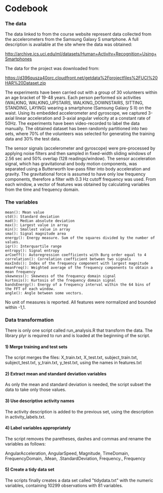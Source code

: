 Codebook
================

### The data

The data linked to from the course website represent data collected from the accelerometers from the Samsung Galaxy S smartphone. A full description is available at the site where the data was obtained:

<http://archive.ics.uci.edu/ml/datasets/Human+Activity+Recognition+Using+Smartphones>

The data for the project was downloaded from:

<https://d396qusza40orc.cloudfront.net/getdata%2Fprojectfiles%2FUCI%20HAR%20Dataset.zip>

The experiments have been carried out with a group of 30 volunteers within an age bracket of 19-48 years. Each person performed six activities (WALKING, WALKING\_UPSTAIRS, WALKING\_DOWNSTAIRS, SITTING, STANDING, LAYING) wearing a smartphone (Samsung Galaxy S II) on the waist. Using its embedded accelerometer and gyroscope, we captured 3-axial linear acceleration and 3-axial angular velocity at a constant rate of 50Hz. The experiments have been video-recorded to label the data manually. The obtained dataset has been randomly partitioned into two sets, where 70% of the volunteers was selected for generating the training data and 30% the test data.

The sensor signals (accelerometer and gyroscope) were pre-processed by applying noise filters and then sampled in fixed-width sliding windows of 2.56 sec and 50% overlap (128 readings/window). The sensor acceleration signal, which has gravitational and body motion components, was separated using a Butterworth low-pass filter into body acceleration and gravity. The gravitational force is assumed to have only low frequency components, therefore a filter with 0.3 Hz cutoff frequency was used. From each window, a vector of features was obtained by calculating variables from the time and frequency domain.

### The variables

    mean(): Mean value
    std(): Standard deviation
    mad(): Median absolute deviation
    max(): Largest value in array
    min(): Smallest value in array
    sma(): Signal magnitude area
    energy(): Energy measure. Sum of the squares divided by the number of values.
    iqr(): Interquartile range
    entropy(): Signal entropy
    arCoeff(): Autoregression coefficients with Burg order equal to 4
    correlation(): Correlation coefficient between two signals
    maxInds(): Index of the frequency component with largest magnitude
    meanFreq(): Weighted average of the frequency components to obtain a mean frequency
    skewness(): Skewness of the frequency domain signal
    kurtosis(): Kurtosis of the frequency domain signal
    bandsEnergy(): Energy of a frequency interval within the 64 bins of the FFT of each window.
    angle(): Angle between some vectors.

No unit of measures is reported. All features were normalized and bounded within -1,1.

### Data transformation

There is only one script called run\_analysis.R that transform the data. The library plyr is required to run and is loaded at the beginning of the script.

#### 1) Merge training and test sets

The script merges the files: X\_train.txt, X\_test.txt, subject\_train.txt, subject\_test.txt, y\_train.txt, y\_test.txt, using the names in features.txt

#### 2) Extract mean and standard deviation variables

As only the mean and standard deviation is needed, the script subset the data to take only those values.

#### 3) Use descriptive activity names

The activity description is added to the previous set, using the description in activity\_labels.txt.

#### 4) Label variables appropriately

The script removes the paretheses, dashes and commas and rename the variables as follows:

AngularAcceleration, AngularSpeed, Magnitude, TimeDomain, FrequencyDomain, .Mean, .StandardDeviation, Frequency., Frequency

#### 5) Create a tidy data set

The scripts finally creates a data set called "tidydata.txt" with the numeric variables, containing 10299 observations with 81 variables.
